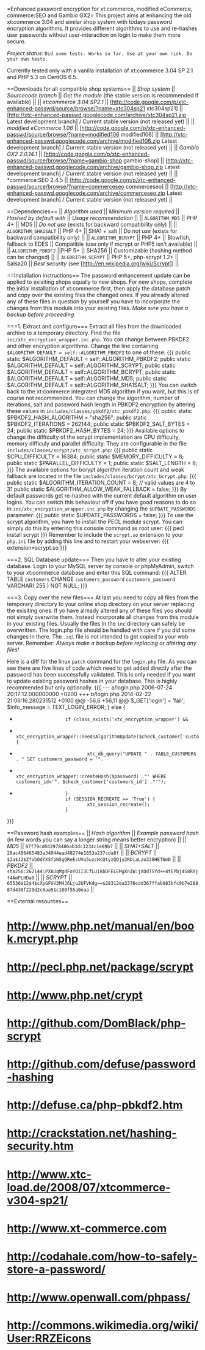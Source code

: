 =Enhanced password encryption for xt:commerce, modified eCommerce, commerce:SEO and Gambio GX2=
This project aims at enhancing the old xt:commerce 3.04 and similar shop system with todays password encryption algorithms. It provides different algorithms to use and re-hashes user passwords without user-interaction on login to make them more secure.

*Project status:* `Did some tests. Works so far. Use at your own risk. Do your own tests.`

Currently tested only with a vanilla installation of xt:commerce 3.04 SP 2.1 and PHP 5.3 on CentOS 6.5.

==Downloads for all compatible shop systems==
|| *Shop system* || *Sourcecode branch* || *Get the module* (the stable version is recommended if available) ||
|| *xt:commerce 3.04 SP2.1* || [http://code.google.com/p/xtc-enhanced-passwd/source/browse/?name=xtc304sp21 xtc304sp21] || [http://xtc-enhanced-passwd.googlecode.com/archive/xtc304sp21.zip Latest development branch] / Current stable version (not released yet) ||
|| *modified eCommerce 1.06* || [http://code.google.com/p/xtc-enhanced-passwd/source/browse/?name=modified106 modified106] || [http://xtc-enhanced-passwd.googlecode.com/archive/modified106.zip Latest development branch] / Current stable version (not released yet) ||
|| *Gambio GX2 2.0.14.1* || [http://code.google.com/p/xtc-enhanced-passwd/source/browse/?name=gambio-shop gambio-shop] || [http://xtc-enhanced-passwd.googlecode.com/archive/gambio-shop.zip Latest development branch] / Current stable version (not released yet) ||
|| *commerce:SEO 2.4.5 || [http://code.google.com/p/xtc-enhanced-passwd/source/browse/?name=commerceseo commerceseo] || [http://xtc-enhanced-passwd.googlecode.com/archive/commerceseo.zip Latest development branch] / Current stable version (not released yet) ||

==Dependencies==
|| *Algorithm used* || *Minimum version required* || *Hashed by default with* || *Usage recommendation* ||
|| `ALGORITHM_MD5` || PHP 4+ || MD5 || *Do not use* (exists for backward compatibility only) ||
|| `ALGORITHM_SHA1SALT` || PHP 4+ || SHA1 + salt || *Do not use* (exists for backward compatibility only) ||
|| `ALGORITHM_BCRYPT` || PHP 4+ || Blowfish, fallback to EDES || Compatible (use only if mcrypt or PHP5 isn't available) ||
|| `ALGORITHM_PBKDF2` ||PHP 5+ || SHA256 || Customizable (hashing method can be changed) ||
|| `ALGORITHM_SCRYPT` || PHP 5+, php-scrypt 1.2+ || Salsa20 || *Best security* (see [http://en.wikipedia.org/wiki/Scrypt]) ||

==Installation instructions==
The password enhancement update can be applied to exisiting shops equally to new shops. For new shops, complete the initial installation of xt:commerce first, then apply the database patch and copy over the existing files the changed ones. If you already altered any of these files in question by yourself you have to incorporate the changes from this module into your existing files. *Make sure you have a backup before proceeding.*

===1. Extract and configure===
Extract all files from the downloaded archive to a temporary directory. Find the file `inc/xtc_encryption_wrapper.inc.php`.
You can change between PBKDF2 and other encryption algorithms.
Change the line containing `$ALGORITHM_DEFAULT = self::ALGORITHM_PBKDF2` to one of these:
{{{
public static $ALGORITHM_DEFAULT = self::ALGORITHM_PBKDF2;
public static $ALGORITHM_DEFAULT = self::ALGORITHM_SCRYPT;
public static $ALGORITHM_DEFAULT = self::ALGORITHM_BCRYPT;
public static $ALGORITHM_DEFAULT = self::ALGORITHM_MD5;
public static $ALGORITHM_DEFAULT = self::ALGORITHM_SHA1SALT;
}}} 
You can switch back to the xt:commerce integrated MD5 algorithm if you want, but this is of course not recommended.
You can change the algorithm, number of iterations, salt and password hash length in PBKDF2 encryption by altering these values in `includes/classes/pbkdf2/xtc_pbkdf2.php`:
{{{
public static $PBKDF2_HASH_ALGORITHM = "sha256";
public static $PBKDF2_ITERATIONS     = 262144;
public static $PBKDF2_SALT_BYTES     = 24;
public static $PBKDF2_HASH_BYTES     = 24;
}}}
Available options to change the difficulty of the scrypt implementation are CPU difficulty, memory difficuly and parallel difficulty. They are configurable in the file `includes/classes/scrypt/xtc_scrypt.php`:
{{{
public static $CPU_DIFFICULTY      = 16384;
public static $MEMORY_DIFFICULTY   = 8;
public static $PARALLEL_DIFFICULTY = 1;
public static $SALT_LENGTH         = 8;
}}}
The available options for bcrypt algorithm iteration count and weak fallback are located in the file `includes/classes/bcrypt/xtc_bcrypt.php`:
{{{
public static $ALGORITHM_ITERATION_COUNT     = 8;     // valid values are 4 to 31
public static $ALGORITHM_ALLOW_WEAK_FALLBACK = false;
}}}
By default passwords get re-hashed with the current default algorithm on user logins. You can switch this behaviour off if you have good reasons to do so in `inc/xtc_encryption_wrapper.inc.php` by changing the `$UPDATE_PASSWORDS` parameter:
{{{
public static $UPDATE_PASSWORDS = false;
}}}
To use the scrypt algorithm, you have to install the PECL module scrypt. You can simply do this by entering this console command as root user:
{{{
pecl install scrypt
}}}
Remember to include the `scrypt.so` extension to your `php.ini` file by adding this line and to restart your webserver:
{{{
extension=scrypt.so
}}}

===2. SQL Database update===
Then you have to alter your existing database. Login to your MySQL server by console or phpMyAdmin, switch to your xt:commerce database and enter this SQL command:
{{{
ALTER TABLE `customers` CHANGE `customers_password` `customers_password` VARCHAR( 255 ) NOT NULL;
}}}

===3. Copy over the new files===
At last you need to copy all files from the temporary directory to your online shop directory on your server replacing the exisiting ones. If yo have already altered any of these files you should not simply overwrite them. Instead incorporate all changes from this module in your existing files. Usually the files in the `inc` directory can safely be overwritten. The login.php file should be handled with care if you did some changes in there. The `.sql` file is not intended to get copied to your web server. Remember: _Always make a backup before replacing or altering any files!_

Here is a diff for the linux `patch` command for the `login.php` file. As you can see there are five lines of code which need to get added directly after the password has been successfully validated. This is only needed if you want to update existing password hashes in your database. This is highly recommended but only optionally.
{{{
--- a/login.php      2006-07-24 20:17:12.000000000 +0200
+++ b/login.php      2014-02-22 21:06:16.280231512 +0100
@@ -56,6 +56,11 @@
                        $_GET['login'] = 'fail';
                        $info_message = TEXT_LOGIN_ERROR;
                } else {
+                       if (class_exists('xtc_encryption_wrapper') &&
+                                       xtc_encryption_wrapper::needsAlgorithmUpdate($check_customer['customers_password'])) {
+                               xtc_db_query("UPDATE " . TABLE_CUSTOMERS . " SET customers_password = '".
+                                               xtc_encryption_wrapper::createHash($password) ."' WHERE customers_id='". $check_customer['customers_id'] ."'");
+                       }
                        if (SESSION_RECREATE == 'True') {
                                xtc_session_recreate();
                        }
}}}

==Password hash examples==
|| *Hash algorithm* || *Example password hash* (in few words you can say a longer string means better encryption) ||
|| *MD5* || `97f79cd042978406ab3dc3234c1e89b7` ||
|| *SHA1+SALT* || `28ac406465483a34044ead48274e1853a237cda8f` ||
|| *BCRYPT* || `$2a$12$ZfvbOdYXSfpW5gQReEsUVu5uzcHcQtyzQQjy2RDiaLzo328HETNmD` ||
|| *PBKDF2* || `sha256:262144:PXAUqMgdFoYOiI3CfLU1kbDFELEMgXnIW:jXDdTSYd++4tEPbj4S8R9jf4AmPLHDa9` ||
|| *SCRYPT* || `65536$12$4$cXpGFUV3M4J6Lju2UFVKdg==$28312ea3370cdd367ffab983bfc9b7e28887d430f229d2c6aa51c180f55a0eaa` ||

==External resources==
  # http://www.php.net/manual/en/book.mcrypt.php
  # http://pecl.php.net/package/scrypt
  # http://www.php.net/crypt
  # http://github.com/DomBlack/php-scrypt
  # http://github.com/defuse/password-hashing
  # http://defuse.ca/php-pbkdf2.htm
  # http://crackstation.net/hashing-security.htm
  # http://www.xtc-load.de/2008/07/xtcommerce-v304-sp21/
  # http://www.xt-commerce.com
  # http://codahale.com/how-to-safely-store-a-password/
  # http://www.openwall.com/phpass/
  # http://commons.wikimedia.org/wiki/User:RRZEicons
